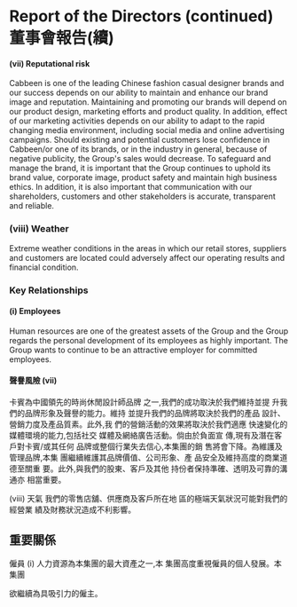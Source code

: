 # **Report of the Directors (continued)** 董事會報告(續)

#### (vii) Reputational risk

Cabbeen is one of the leading Chinese fashion casual designer brands and our success depends on our ability to maintain and enhance our brand image and reputation. Maintaining and promoting our brands will depend on our product design, marketing efforts and product quality. In addition, effect of our marketing activities depends on our ability to adapt to the rapid changing media environment, including social media and online advertising campaigns. Should existing and potential customers lose confidence in Cabbeen/or one of its brands, or in the industry in general, because of negative publicity, the Group's sales would decrease. To safeguard and manage the brand, it is important that the Group continues to uphold its brand value, corporate image, product safety and maintain high business ethics. In addition, it is also important that communication with our shareholders, customers and other stakeholders is accurate, transparent and reliable.

### (viii) Weather

Extreme weather conditions in the areas in which our retail stores, suppliers and customers are located could adversely affect our operating results and financial condition.

### **Key Relationships**

#### (i) Employees

Human resources are one of the greatest assets of the Group and the Group regards the personal development of its employees as highly important. The Group wants to continue to be an attractive employer for committed employees.

#### 聲譽風險 (vii)

卡賓為中國領先的時尚休閒設計師品牌 之一,我們的成功取決於我們維持並提 升我們的品牌形象及聲譽的能力。維持 並提升我們的品牌將取決於我們的產品 設計、營銷力度及產品質素。此外,我 們的營銷活動的效果將取決於我們適應 快速變化的媒體環境的能力,包括社交 媒體及網絡廣告活動。倘由於負面宣 傳,現有及潛在客戶對卡賓/或其任何 品牌或整個行業失去信心,本集團的銷 售將會下降。為維護及管理品牌,本集 團繼續維護其品牌價值、公司形象、產 品安全及維持高度的商業道德至關重 要。此外,與我們的股東、客戶及其他 持份者保持準確、透明及可靠的溝通亦 相當重要。

(viii) 天氣 我們的零售店舖、供應商及客戶所在地 區的極端天氣狀況可能對我們的經營業 績及財務狀況造成不利影響。

## 重要關係

僱員 (i) 人力資源為本集團的最大資產之一,本 集團高度重視僱員的個人發展。本集團

欲繼續為具吸引力的僱主。